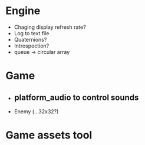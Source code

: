 # Engine
- Chaging display refresh rate?
- Log to text file
- Quaternions?
- Introspection?
- queue -> circular array

# Game
- platform_audio to control sounds
	-

- Enemy (...32x32?)

# Game assets tool
